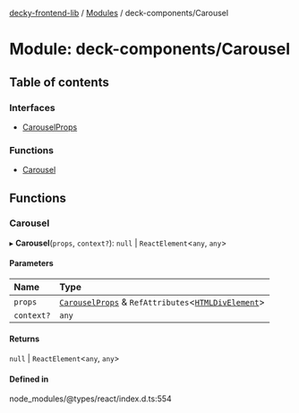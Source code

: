 [decky-frontend-lib](../README.md) / [Modules](../modules.md) / deck-components/Carousel

# Module: deck-components/Carousel

## Table of contents

### Interfaces

- [CarouselProps](../interfaces/deck_components_Carousel.CarouselProps.md)

### Functions

- [Carousel](deck_components_Carousel.md#carousel)

## Functions

### Carousel

▸ **Carousel**(`props`, `context?`): ``null`` \| `ReactElement`<`any`, `any`\>

#### Parameters

| Name | Type |
| :------ | :------ |
| `props` | [`CarouselProps`](../interfaces/deck_components_Carousel.CarouselProps.md) & `RefAttributes`<[`HTMLDivElement`]( https://developer.mozilla.org/en-US/docs/Web/API/HTMLDivElement )\> |
| `context?` | `any` |

#### Returns

``null`` \| `ReactElement`<`any`, `any`\>

#### Defined in

node_modules/@types/react/index.d.ts:554
